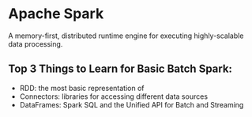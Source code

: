 # Apache Spark
A memory-first, distributed runtime engine for executing highly-scalable data processing. 

## Top 3 Things to Learn for Basic Batch Spark:
- RDD: the most basic representation of 
- Connectors: libraries for accessing different data sources
- DataFrames: Spark SQL and the Unified API for Batch and Streaming

